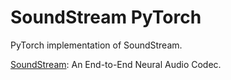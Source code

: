 # SoundStream PyTorch

PyTorch implementation of SoundStream.

[SoundStream](https://arxiv.org/abs/2107.03312): An End-to-End Neural Audio Codec.
